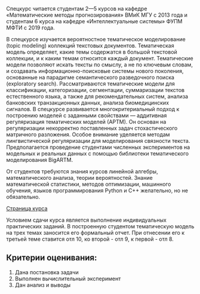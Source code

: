 Спецкурс читается студентам 2—5 курсов на кафедре «Математические методы прогнозирования» ВМиК МГУ с 2013 года и студентам 6 курса на кафедре «Интеллектуальные системы» ФУПМ МФТИ с 2019 года.

В спецкурсе изучается вероятностное тематическое моделирование (topic modeling) коллекций текстовых документов. Тематическая модель определяет, какие темы содержатся в большой текстовой коллекции, и к каким темам относится каждый документ. Тематические модели позволяют искать тексты по смыслу, а не по ключевым словам, и создавать информационно-поисковые системы нового поколения, основанные на парадигме семантического разведочного поиска (exploratory search). Рассматриваются тематические модели для классификации, категоризации, сегментации, суммаризации текстов естественного языка, а также для рекомендательных систем, анализа банковских транзакционных данных, анализа биомедицинских сигналов. В спецкурсе развивается многокритериальный подход к построению моделей с заданными свойствами — аддитивная регуляризация тематических моделей (АРТМ). Он основан на регуляризации некорректно поставленных задач стохастического матричного разложения. Особое внимание уделяется методам лингвистической регуляризации для моделирования связности текста. Предполагается проведение студентами численных экспериментов на модельных и реальных данных с помощью библиотеки тематического моделирования BigARTM.

От студентов требуются знания курсов линейной алгебры, математического анализа, теории вероятностей. Знание математической статистики, методов оптимизации, машинного обучения, языков программирования Python и С++ желательно, но не обязательно.

[Страница курса](http://www.machinelearning.ru/wiki/index.php?title=%D0%92%D0%B5%D1%80%D0%BE%D1%8F%D1%82%D0%BD%D0%BE%D1%81%D1%82%D0%BD%D1%8B%D0%B5_%D1%82%D0%B5%D0%BC%D0%B0%D1%82%D0%B8%D1%87%D0%B5%D1%81%D0%BA%D0%B8%D0%B5_%D0%BC%D0%BE%D0%B4%D0%B5%D0%BB%D0%B8_%28%D0%BA%D1%83%D1%80%D1%81_%D0%BB%D0%B5%D0%BA%D1%86%D0%B8%D0%B9%2C_%D0%9A.%D0%92.%D0%92%D0%BE%D1%80%D0%BE%D0%BD%D1%86%D0%BE%D0%B2%29)

Условием сдачи курса является выполнение индивидуальных практических заданий. В построенную студентом тематическую модель на трех темах заносится его формальный отчет. При отнесении его к третьей теме ставится отл 10, ко второй - отл 9, к первой - отл 8.


## Критерии оценивания:
1. Дана постановка задачи
2. Выполнен вычислительный эксперимент
3. Дан анализ и выводы
